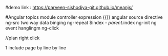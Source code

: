 #demo link : https://parveen-sishodiya-git.github.io/meanjs/

#Angular topics
module
controller
expression {{}}
angular source directive ng-src
two way data binging
ng-repeat $index - $parent.$index 
ng-init
ng event hanglingm ng-click



//plan right click

1 include page by line by line